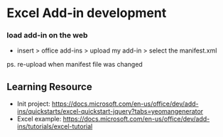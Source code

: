 # Excel Add-in development


### load add-in on the web

- insert > office add-ins > upload my add-in > select the manifest.xml

ps. re-upload when manifest file was changed


## Learning Resource

- Init project: https://docs.microsoft.com/en-us/office/dev/add-ins/quickstarts/excel-quickstart-jquery?tabs=yeomangenerator
- Excel example: https://docs.microsoft.com/en-us/office/dev/add-ins/tutorials/excel-tutorial